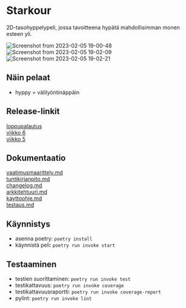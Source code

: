 # Starkour  
2D-tasohyppelypeli, jossa tavoitteena hypätä mahdollisimman monen esteen yli.  
  
![Screenshot from 2023-02-05 19-00-48](https://user-images.githubusercontent.com/95978191/216833384-bb9cdd3c-d351-4d6f-b035-c37c8b196163.png)
![Screenshot from 2023-02-05 19-02-09](https://user-images.githubusercontent.com/95978191/216833386-03bbf8dc-9b6e-4552-8db8-7d9c901ae563.png)
![Screenshot from 2023-02-05 19-02-21](https://user-images.githubusercontent.com/95978191/216833394-08f8b154-3aaa-41ed-9e88-5a58f9c26e82.png)

## Näin pelaat
- hyppy = välilyöntinäppäin

## Release-linkit
[loppupalautus](https://github.com/sohvip/ot-harjoitustyo/releases/tag/loppupalautus)  
[viikko 6](https://github.com/sohvip/ot-harjoitustyo/releases/tag/viikko6)  
[viikko 5](https://github.com/sohvip/ot-harjoitustyo/releases/tag/viikko5) 

## Dokumentaatio 
[vaatimusmaarittely.md](https://github.com/sohvip/ot-harjoitustyo/blob/master/dokumentaatio/vaatimusmaarittely.md)  
[tuntikirjanpito.md](https://github.com/sohvip/ot-harjoitustyo/blob/master/dokumentaatio/tuntikirjanpito.md)  
[changelog.md](https://github.com/sohvip/ot-harjoitustyo/blob/master/dokumentaatio/changelog.md)  
[arkkitehtuuri.md](https://github.com/sohvip/ot-harjoitustyo/blob/master/dokumentaatio/arkkitehtuuri.md)  
[kayttoohje.md](https://github.com/sohvip/ot-harjoitustyo/blob/master/dokumentaatio/kayttoohje.md)  
[testaus.md](https://github.com/sohvip/ot-harjoitustyo/blob/master/dokumentaatio/testaus.md)  

## Käynnistys
- asenna poetry: `poetry install`
- käynnistä peli: `poetry run invoke start`

## Testaaminen
- testien suorittaminen: `poetry run invoke test`
- testikattavuus: `poetry run invoke coverage`
- testikattavuusraportti: `poetry run invoke coverage-report`
- pylint: `poetry run invoke lint`
